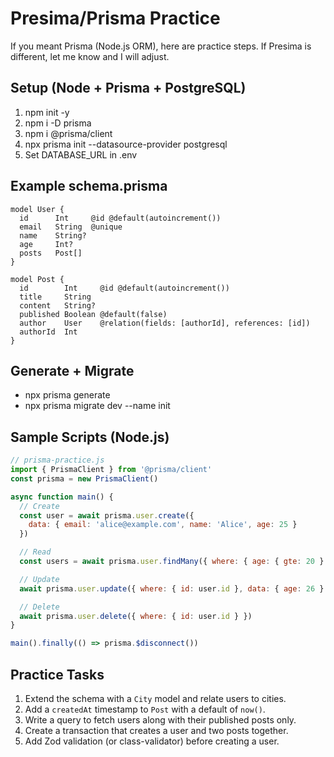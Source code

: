 # Presima/Prisma Practice

If you meant Prisma (Node.js ORM), here are practice steps. If Presima is different, let me know and I will adjust.

## Setup (Node + Prisma + PostgreSQL)
1. npm init -y
2. npm i -D prisma
3. npm i @prisma/client
4. npx prisma init --datasource-provider postgresql
5. Set DATABASE_URL in .env

## Example schema.prisma
```prisma
model User {
  id      Int     @id @default(autoincrement())
  email   String  @unique
  name    String?
  age     Int?
  posts   Post[]
}

model Post {
  id        Int     @id @default(autoincrement())
  title     String
  content   String?
  published Boolean @default(false)
  author    User    @relation(fields: [authorId], references: [id])
  authorId  Int
}
```

## Generate + Migrate
- npx prisma generate
- npx prisma migrate dev --name init

## Sample Scripts (Node.js)
```js
// prisma-practice.js
import { PrismaClient } from '@prisma/client'
const prisma = new PrismaClient()

async function main() {
  // Create
  const user = await prisma.user.create({
    data: { email: 'alice@example.com', name: 'Alice', age: 25 }
  })

  // Read
  const users = await prisma.user.findMany({ where: { age: { gte: 20 } } })

  // Update
  await prisma.user.update({ where: { id: user.id }, data: { age: 26 } })

  // Delete
  await prisma.user.delete({ where: { id: user.id } })
}

main().finally(() => prisma.$disconnect())
```

## Practice Tasks
1) Extend the schema with a `City` model and relate users to cities.
2) Add a `createdAt` timestamp to `Post` with a default of `now()`.
3) Write a query to fetch users along with their published posts only.
4) Create a transaction that creates a user and two posts together.
5) Add Zod validation (or class-validator) before creating a user.
